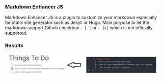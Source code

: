### Markdown Enhancer JS

Markdown Enhancer JS is a plugin to customize your markdown especially for static site generator such as Jekyll or Hugo. Main purpose to let the markdown support Github checkbox `- [ ]` or `- [x]` which is not officially supported.

### Results
![mardown-enhancer-JS](https://github.com/nghenglim/markdown-enhancer/raw/master/image.png "mardown-enhancer-JS")

